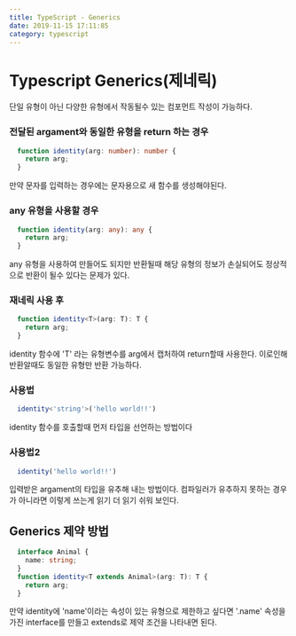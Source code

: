 ```yaml
---
title: TypeScript - Generics
date: 2019-11-15 17:11:85
category: typescript
---
```


# Typescript Generics(제네릭)
단일 유형이 아닌 다양한 유형에서 작동될수 있는 컴포먼트 작성이 가능하다.

### 전달된 argament와 동일한 유형을 return 하는 경우
```typescript
  function identity(arg: number): number {
    return arg;
  }
```
만약 문자를 입력하는 경우에는 문자용으로 새 함수를 생성해야된다.

### any 유형을 사용할 경우
```typescript
  function identity(arg: any): any {
    return arg;
  }
```
any 유형을 사용하여 만들어도 되지만 반환될때 해당 유형의 정보가 손실되어도 정상적으로 반환이 될수 있다는 문제가 있다.

### 재네릭 사용 후
```typescript
  function identity<T>(arg: T): T {
    return arg;
  }
```
identity 함수에 'T' 라는 유형변수를 arg에서 캡처하여 return할때 사용한다. 이로인해 반환알때도 동일한 유형만 반환 가능하다.

### 사용법
```typescript
  identity<'string'>('hello world!!')
```
identity 함수를 호출할때 먼저 타입을 선언하는 방법이다

### 사용법2
```typescript
  identity('hello world!!')
```
입력받은 argament의 타입을 유추해 내는 방법이다. 컴파일러가 유추하지 못하는 경우가 아니라면 이렇게 쓰는게 읽기 더 읽기 쉬워 보인다.

## Generics 제약 방법
```typescript
  interface Animal {
    name: string;
  }
  function identity<T extends Animal>(arg: T): T {
    return arg;
  }
```
만약 identity에 'name'이라는 속성이 있는 유형으로 제한하고 싶다면 '.name' 속성을 가진 interface를 만들고 extends로 제약 조건을 나타내면 된다.